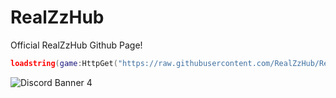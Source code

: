 # RealZzHub
Official RealZzHub Github Page!

```lua
loadstring(game:HttpGet("https://raw.githubusercontent.com/RealZzHub/RealZzHub/main/Main.lua"))()
```

![Discord Banner 4](https://discordapp.com/api/guilds/815574141931094037/widget.png?style=banner2)
